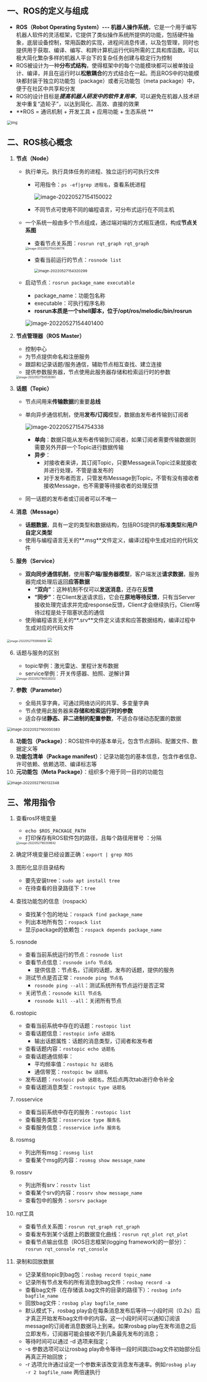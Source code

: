 
## 一、ROS的定义与组成

*    **ROS（Robot Operating System）--- 机器人操作系统**，它是一个用于编写机器人软件的灵活框架，它提供了类似操作系统所提供的功能，包括硬件抽象，底层设备控制，常用函数的实现，进程间消息传递，以及包管理，同时也提供用于获取、编译、编写、和跨计算机运行代码所需的工具和库函数。可以极大简化繁杂多样的机器人平台下的复杂任务创建与稳定行为控制
*   ROS被设计为一种**分布式结构**，使得框架中的每个功能模块都可以被单独设计、编译，并且在运行时以**松散耦合**的方式结合在一起。而且ROS中的功能模块都封装于独立的功能包（package）或者元功能包（meta package）中，便于在社区中共享和分发
*    ROS的设计目标是***提高机器人研发中的软件复用率***，可以避免在机器人技术研发中重复“造轮子”，以达到简化、高效、直接的效果
*   **ROS = 通讯机制 + 开发工具 + 应用功能 + 生态系统 **

<img src="https://raw.githubusercontent.com/Jian-wei-peng/typora-pic/main/202205271457237.png" alt="img" style="zoom: 67%;" />

## 二、ROS核心概念

1.  **节点（Node）**

    *   执行单元。执行具体任务的进程、独立运行的可执行文件
        *   可用指令：`ps -ef|grep 进程名`，查看系统进程

            ![image-20220527154150022](https://raw.githubusercontent.com/Jian-wei-peng/typora-pic/main/202205271541127.png)

        *   不同节点可使用不同的编程语言，可分布式运行在不同主机

    *   一个系统一般由多个节点组成，通过端对端的方式相互通信，构成**节点关系图**

        * 查看节点关系图：`rosrun rqt_graph rqt_graph`
        
        <img src="https://raw.githubusercontent.com/Jian-wei-peng/typora-pic/main/202205271542809.png" alt="image-20220527154246776" style="zoom:50%;" />
        
        *   查看当前运行的节点：`rosnode list`
        
            <img src="https://raw.githubusercontent.com/Jian-wei-peng/typora-pic/main/202205271543320.png" alt="image-20220527154320299" style="zoom:67%;" />
        
    * 启动节点：`rosrun package_name executable`
    
        * package_name：功能包名称
        * executable：可执行程序名称
        * **rosrun本质是一个shell脚本，位于/opt/ros/melodic/bin/rosrun**
        
        ![image-20220527154401400](https://raw.githubusercontent.com/Jian-wei-peng/typora-pic/main/202205271544425.png)
    
2.  **节点管理器（ROS Master）**

    *   控制中心
    *   为节点提供命名和注册服务
    *   跟踪和记录话题/服务通信，辅助节点相互查找、建立连接
    *   提供参数服务器，节点使用此服务器存储和检索运行时的参数
    
    <img src="https://raw.githubusercontent.com/Jian-wei-peng/typora-pic/main/202205271545413.png" alt="image-20220527154538360" style="zoom:50%;" />

3.  **话题（Topic）**

    *   节点间用来**传输数据**的重要**总线**

    *   单向异步通信机制，使用**发布/订阅**模型，数据由发布者传输到订阅者

        ![image-20220527154754338](https://raw.githubusercontent.com/Jian-wei-peng/typora-pic/main/202205271547393.png)

        *   **单向**：数据只能从发布者传输到订阅者，如果订阅者需要传输数据则需要另外开辟一个Topic进行数据传输 
        *   **异步**：
            *   对接收者来讲，其订阅Topic，只要Message从Topic过来就接收并进行处理，不管是谁发布的
            *   对于发布者而言，只管发布Message到Topic，不管有没有接收者接收Message，也不需要等待接收者的处理反馈

    *   同一话题的发布者或订阅者可以不唯一

4.  **消息（Message）**
    
    *   **话题数据**，具有一定的类型和数据结构，包括ROS提供的**标准类型**和**用户自定义类型**
    *   使用与编程语言无关的**.msg**文件定义，编译过程中生成对应的代码文件
5.  **服务（Service）**
    *   **双向同步通信机制**，使用**客户端/服务器模型**，客户端发送**请求数据**，服务器完成处理后返回**应答数据**
        *   **“双向”**：这种机制不仅可以**发送消息**，还存在**反馈**
        *   **“同步”**：在Client发送请求后，它会在**原地等待反馈**，只有当Server接收处理完请求并完成response反馈，Client才会继续执行。Client等待过程是处于阻塞状态的通信
    *   使用编程语言无关的**.srv**文件定义请求和应答数据结构，编译过程中生成对应的代码文件

<img src="https://raw.githubusercontent.com/Jian-wei-peng/typora-pic/main/202205271558865.png" alt="image-20220527155856808" style="zoom:50%;" />

<img src="https://raw.githubusercontent.com/Jian-wei-peng/typora-pic/main/202205271559351.png" style="zoom:67%;" />

6.  话题与服务的区别

    *   topic举例：激光雷达、里程计发布数据
    *   service举例：开关传感器、拍照、逆解计算

    <img src="https://raw.githubusercontent.com/Jian-wei-peng/typora-pic/main/202205271600259.png" alt="image-20220527160028202" style="zoom: 50%;" />

7. **参数（Parameter）**

   - 全局共享字典，可通过网络访问的共享、多变量字典
   - 节点使用此服务器来**存储和检索运行时的参数**
   - 适合存储**静态、非二进制的配置参数**，不适合存储动态配置的数据

<img src="https://raw.githubusercontent.com/Jian-wei-peng/typora-pic/main/202205271600474.png" alt="image-20220527160050383" style="zoom:67%;" />

8. **功能包（Package）**：ROS软件中的基本单元，包含节点源码、配置文件、数据定义等
9. **功能包清单（Package manifest）**：记录功能包的基本信息，包含作者信息、许可依赖、依赖选项、编译标志等
10. **元功能包（Meta Package）**：组织多个用于同一目的的功能包

<img src="https://raw.githubusercontent.com/Jian-wei-peng/typora-pic/main/202205271601384.png" alt="image-20220527160132348" style="zoom: 67%;" />

## 三、常用指令

1.  查看ros环境变量
    
    - `echo $ROS_PACKAGE_PATH`
    - 打印保存有ROS软件包的路径，且每个路径用冒号 ：分隔
    
    <img src="https://raw.githubusercontent.com/Jian-wei-peng/typora-pic/main/202205271603666.png" alt="image-20220527160308642" style="zoom:50%;" />
    
2. 确定环境变量已经设置正确：`export | grep ROS`

3. 图形化显示目录结构

   - 要先安装tree：`sudo apt install tree`
   - 在待查看的目录路径下：`tree`

4. 查找功能包的信息（rospack）
   - 查找某个包的地址：`rospack find package_name`
   - 列出本地所有包：`rospack list`
   - 显示package的依赖包：`rospack depends package_name`

5. rosnode
   - 查看当前系统运行的节点：`rosnode list`
   - 查看节点信息：`rosnode info 节点名`
     - 提供信息：节点名，订阅的话题，发布的话题，提供的服务
   - 测试节点是否正常：`rosnode ping 节点名`
     - `rosnode ping --all`：测试系统所有节点运行是否正常
   - 关闭节点：`rosnode kill 节点名`
     - `rosnode kill --all`：关闭所有节点

6. rostopic
   - 查看当前系统中存在的话题：`rostopic list`
   - 查看话题信息：`rostopic info 话题名`
     - 输出话题属性：话题的消息类型，订阅者和发布者
   - 查看话题内容：`rostopic echo 话题名`
   - 查看话题通信频率：
     - 平均频率值：`rostopic hz 话题名`
     - 通信带宽：`rostopic bw 话题名`
   - 发布话题：`rostopic pub 话题名`，然后点两次tab进行命令补全
   - 查看话题消息类型：`rostopic type 话题名`

7. rosservice
   - 查看当前系统中存在的服务：`rostopic list`
   - 查看服务类型：`rosservice type 服务名`
   - 查看服务信息：`rosservice info 服务名`

8. rosmsg
   - 列出所有msg：`rosmsg list`
   - 查看某个msg的内容：`rosmsg show message_name`

9. rossrv
   - 列出所有srv：`rosstv list`
   - 查看某个srv的内容：`rossrv show message_name`
   - 查看包中的服务：`sorsrv package`

10. rqt工具

	- 查看节点关系图：`rosrun rqt_graph rqt_graph`
	- 查看发布到某个话题上的数据变化曲线：`rosrun rqt_plot rqt_plot`
	- 查看节点输出信息（ROS日志框架(logging framework)的一部分）：`rosrun rqt_console rqt_console`

11. 录制和回放数据

	- 记录某些topic到bag包：`rosbag record topic_name`
	- 记录所有节点发布的所有消息到bag文件：`rosbag record -a`
	- 查看bag文件（在存储该.bag文件的目录的路径下）：`rosbag info bagfile_name`
	- 回放bag文件：`rosbag play bagfile_name`
	- 默认模式下，rosbag play会在每条消息发布后等待一小段时间（0.2s）后才真正开始发布bag文件中的内容。这一小段时间可以通知订阅该message的订阅者消息数据马上到来。如果rosbag play在发布消息之后立即发布，订阅器可能会接收不到几条最先发布的消息；
	- 等待时间可以通过 -d 选项来指定；
	- -s 参数选项可以让rosbag play命令等待一段时间跳过bag文件初始部分后再真正开始回放；
	- -r 选项允许通过设定一个参数来该改变消息发布速率。例如`rosbag play -r 2 bagfile_name` 两倍速执行

















